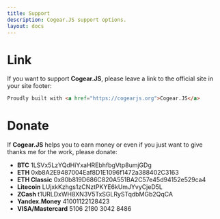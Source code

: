 ```yaml
---
title: Support
description: Cogear.JS support options.
layout: docs
---
```

# Link
If you want to support **Cogear.JS**, please leave a link to the official site in your site footer:
```html
Proudly built with <a href="https://cogearjs.org">Cogear.JS</a>
```
# Donate

If **Cogear.JS** helps you to earn money or even if you just want to give thanks me for the work, please donate:
* **BTC** 1LSVx5LzYQdHiYxaHREbhfbgVtp8umjGDg
* **ETH** 0xb8A2E9487004Eaf8D1E1096f1472a388402C3163
* **ETH Classic** 0x80b819D686C820A551BA2C57e45d94152e529ca4
* **Litecoin** LUjxkKzhgs1zCNztPKYE6kUmJYvyCjeD5L
* **ZCash** t1URLDxWH8XN3V5TxSGLRySTqdbMGb2QqCA
* **Yandex.Money** 41001122128423
* **VISA/Mastercard** 5106 2180 3042 8486
